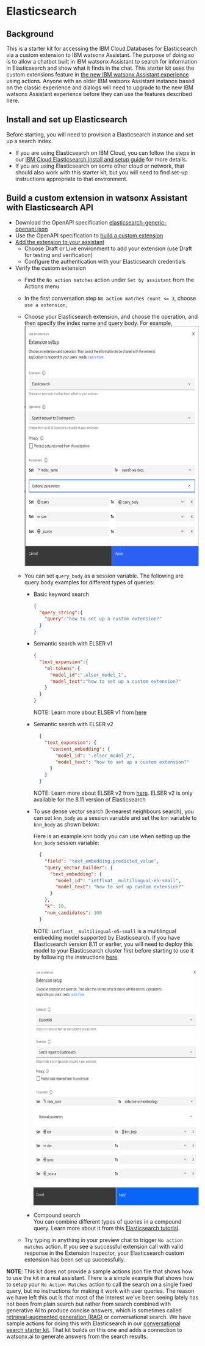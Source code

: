 # Elasticsearch

## Background 

This is a starter kit for accessing the IBM Cloud Databases for Elasticsearch via a custom extension to IBM watsonx Assistant.
The purpose of doing so is to allow a chatbot built in IBM watsonx Assistant to search for information in Elasticsearch 
and show what it finds in the chat.  This starter kit uses the custom extensions feature in [the new IBM watsonx Assistant experience](https://cloud.ibm.com/docs/watson-assistant?topic=watson-assistant-watson-assistant-faqs#faqs-new-experience) 
using actions.  Anyone with an older IBM watsonx Assistant instance based on the classic experience and dialogs will 
need to upgrade to the new IBM watsonx Assistant experience before they can use the features described here.

## Install and set up Elasticsearch

Before starting, you will need to provision a Elasticsearch instance and set up a search index.  

* If you are using Elasticsearch on IBM Cloud, you can follow the steps in our
[IBM Cloud Elasticsearch install and setup guide](../../docs/elasticsearch-install-and-setup/ICD_Elasticsearch_install_and_setup.md) 
for more details. 
* If you are using Elasticsearch on some other cloud or network, that should also work with this starter kit, 
but you will need to find set-up instructions appropriate to that environment.

## Build a custom extension in watsonx Assistant with Elasticsearch API

* Download the OpenAPI specification [elasticsearch-generic-openapi.json](elasticsearch-generic-openapi.json)
* Use the OpenAPI specification to [build a custom extension](https://cloud.ibm.com/docs/watson-assistant?topic=watson-assistant-build-custom-extension#building-the-custom-extension)
* [Add the extension to your assistant](https://cloud.ibm.com/docs/watson-assistant?topic=watson-assistant-add-custom-extension)
  * Choose Draft or Live environment to add your extension (use Draft for testing and verification)
  * Configure the authentication with your Elasticsearch credentials 
* Verify the custom extension
  * Find the `No action matches` action under `Set by assistant` from the Actions menu
  * In the first conversation step `No action matches count <= 3`, choose `use a extension`, 
  * Choose your Elasticsearch extension, and choose the operation, and then specify the index name and query body. For example,  
    <img src="assets/use_elasticsearch_custom_extension.png" width="669" height="627" />
  * You can set `query_body` as a session variable. The following are query body examples for different types of queries:
    * Basic keyword search
      ```json
      {
        "query_string":{
          "query":"how to set up a custom extension?"
        }
      }
      ```
    * Semantic search with ELSER v1
      ```json
      {
        "text_expansion":{
          "ml.tokens":{
            "model_id":".elser_model_1",
            "model_text":"how to set up a custom extension?"
          }
        }
      }
      ```
      NOTE: Learn more about ELSER v1 from [here](https://www.elastic.co/guide/en/elasticsearch/reference/8.10/semantic-search-elser.html) 
    * Semantic search with ELSER v2
      ```json
        {
          "text_expansion": {
            "content_embedding": {
              "model_id": ".elser_model_2",
              "model_text": "how to set up a custom extension?"
            }
          }
        }
        ```
      NOTE: Learn more about ELSER v2 from [here](https://www.elastic.co/guide/en/elasticsearch/reference/8.11/semantic-search-elser.html). 
      ELSER v2 is only available for the 8.11 version of Elasticsearch

    * To use dense vector search (k-nearest neighbours search), you can set `knn_body` as a session variable and set the `knn` variable to `knn_body` as shown below:
      
      Here is an example knn body you can use when setting up the `knn_body` session variable:
      
      ```json
        {
          "field": "text_embedding.predicted_value",
          "query_vector_builder": {
            "text_embedding": {
              "model_id": "intfloat__multilingual-e5-small",
              "model_text": "how to set up custom extension?"
            }
          },
          "k": 10,
          "num_candidates": 100
        }
        ```
        
        NOTE: `intfloat__multilingual-e5-small` is a multilingual embedding model supported by Elasticsearch. If you have Elasticsearch version 8.11 or earlier, you will need to deploy this model to your Elasticsearch cluster first before starting to use it by following the instructions [here](/integrations/extensions/docs/elasticsearch-install-and-setup/text_embedding_deploy_and_use.md).

        <img src="assets/use_elasticsearch_custom_extension_knn.png" width="669" height="627" />
      
    * Compound search  
      You can combine different types of queries in a compound query. Learn more about it from this [Elasticsearch tutorial](https://www.elastic.co/guide/en/elasticsearch/reference/8.10/semantic-search-elser.html#text-expansion-compound-query).
  
  * Try typing in anything in your preview chat to trigger `No action matches` action. 
    If you see a successful extension call with valid response in the Extension Inspector, your Elasticsearch custom extension has been set up successfully.

**NOTE**: This kit does not provide a sample actions json file that shows how to use the kit in a real assistant. 
There is a simple example that shows how to setup your `No Action Matches` action to call the search on a single fixed query, 
but no instructions for making it work with user queries. The reason we have left this out is that most of the interest 
we've been seeing lately has not been from plain search but rather from search combined with generative AI to produce 
concise answers, which is sometimes called [retrieval-augmented generation (RAG)](https://research.ibm.com/blog/retrieval-augmented-generation-RAG) or conversational search. 
We have sample actions for doing this with Elasticsearch in our [conversational search starter kit](../language-model-conversational-search/README.md#example-1-connect-your-assistant-to-elasticsearch-and-watsonx-via-custom-extensions). That kit builds on 
this one and adds a connection to watsonx.ai to generate answers from the search results.